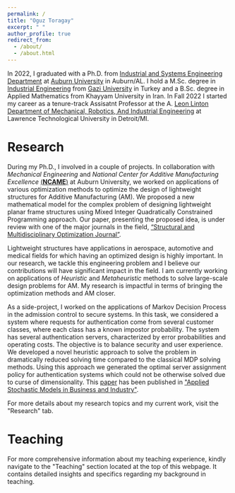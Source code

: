 ```yaml
---
permalink: /
title: "Oguz Toragay"
excerpt: " "
author_profile: true
redirect_from: 
  - /about/
  - /about.html
---
```


In 2022, I graduated with a Ph.D. from [Industrial and Systems Engineering Department](https://eng.auburn.edu/insy/) at [Auburn University](http://www.auburn.edu/) in Auburn/AL. I hold a M.Sc. degree in [Industrial Engineering](https://mf-em.gazi.edu.tr/?language=en_US) from [Gazi University](https://gazi.edu.tr/?language=en_US) in Turkey and a B.Sc. degree in Applied Mathematics from Khayyam University in Iran. In Fall 2022 I started my career as a tenure-track Assisatnt Professor at the A. [Leon Linton Department of Mechanical, Robotics, And Industrial Engineering](https://www.ltu.edu/engineering/mrie) at Lawrence Technological University in Detroit/MI.


Research
======
During my Ph.D., I involved in a couple of projects. In collaboration with _Mechanical Engineering_ and _National Center for Additive Manufacturing Excellence_ [(**NCAME**)](https://www.eng.auburn.edu/research/centers/additive/) at Auburn University, we worked on applications of various optimization methods to optimize the design of lightweight structures for Additive Manufacturing (AM). We proposed a new mathematical model for the complex problem of designing lightweight planar frame structures using Mixed Integer Quadratically Constrained Programming approach. Our paper, presenting the proposed idea, is under review with one of the major journals in the field, [“Structural and Multidisciplinary Optimization Journal”](https://www.springer.com/journal/158/).

Lightweight structures have applications in aerospace, automotive and medical fields for which having an optimized design is highly important. In our research, we tackle this engineering problem and I believe our contributions will have significant impact in the field. I am currently working on applications of _Heuristic_ and _Metaheuristic_ methods to solve large-scale design problems for AM. My research is impactful in terms of bringing the optimization methods and AM closer. 

As a side-project, I worked on the applications of Markov Decision Process in the admission control to secure systems. In this task, we considered a system where requests for authentication come from several customer classes, where each class has a known impostor probability. The system has several authentication servers, characterized by error probabilities and operating costs. The objective is to balance security and user experience. We developed a novel heuristic approach to solve the problem in dramatically reduced solving time compared to the classical MDP solving methods. Using this approach we generated the optimal server assignment policy for authentication systems which could not be otherwise solved due to curse of dimensionality. This [paper](https://onlinelibrary.wiley.com/doi/full/10.1002/asmb.2619) has been published in ["Applied Stochastic Models in Business and Industry"](https://onlinelibrary.wiley.com/journal/15264025).

For more details about my research topics and my current work, visit the "Research" tab.

Teaching
======
For more comprehensive information about my teaching experience, kindly navigate to the "Teaching" section located at the top of this webpage. It contains detailed insights and specifics regarding my background in teaching.
